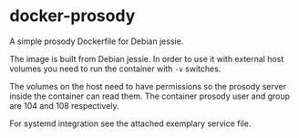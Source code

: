 # docker-prosody
A simple prosody Dockerfile for Debian jessie. 

The image is built from Debian jessie. In order to use it with external host volumes you need to run the container with `-v` switches. 

The volumes on the host need to have permissions so the prosody server inside the container can read them. The container prosody user and group are 104 and 108 respectively. 

For systemd integration see the attached exemplary service file. 

